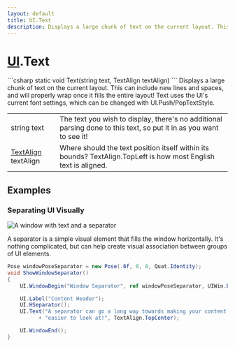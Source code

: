 ```yaml
---
layout: default
title: UI.Text
description: Displays a large chunk of text on the current layout. This can include new lines and spaces, and will properly wrap once it fills the entire layout! Text uses the UI's current font settings, which can be changed with UI.Push/PopTextStyle.
---
```

# [UI]({{site.url}}/Pages/Reference/UI.html).Text

<div class='signature' markdown='1'>
```csharp
static void Text(string text, TextAlign textAlign)
```
Displays a large chunk of text on the current layout.
This can include new lines and spaces, and will properly wrap
once it fills the entire layout! Text uses the UI's current font
settings, which can be changed with UI.Push/PopTextStyle.
</div>

|  |  |
|--|--|
|string text|The text you wish to display, there's no              additional parsing done to this text, so put it in as you want to             see it!|
|[TextAlign]({{site.url}}/Pages/Reference/TextAlign.html) textAlign|Where should the text position itself             within its bounds? TextAlign.TopLeft is how most English text is             aligned.|





## Examples

### Separating UI Visually

![A window with text and a separator]({{site.screen_url}}/UI/SeparatorWindow.jpg)

A separator is a simple visual element that fills the window
horizontally. It's nothing complicated, but can help create visual
association between groups of UI elements.

```csharp
Pose windowPoseSeparator = new Pose(.6f, 0, 0, Quat.Identity);
void ShowWindowSeparator()
{
	UI.WindowBegin("Window Separator", ref windowPoseSeparator, UIWin.Body);

	UI.Label("Content Header");
	UI.HSeparator();
	UI.Text("A separator can go a long way towards making your content "
	      + "easier to look at!", TextAlign.TopCenter);

	UI.WindowEnd();
}
```

